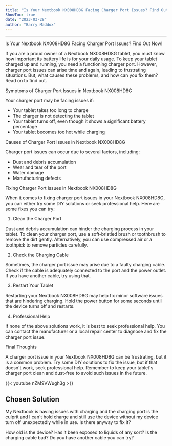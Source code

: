 ```yaml
---
title: "Is Your Nextbook NX008HD8G Facing Charger Port Issues? Find Out Now!"
ShowToc: true 
date: "2023-03-28"
author: "Barry Maddox"
---
```

*****
Is Your Nextbook NX008HD8G Facing Charger Port Issues? Find Out Now!

If you are a proud owner of a Nextbook NX008HD8G tablet, you must know how important its battery life is for your daily usage. To keep your tablet charged up and running, you need a functioning charger port. However, charger port issues can arise time and again, leading to frustrating situations. But, what causes these problems, and how can you fix them? Read on to find out.

Symptoms of Charger Port Issues in Nextbook NX008HD8G

Your charger port may be facing issues if:

- Your tablet takes too long to charge
- The charger is not detecting the tablet
- Your tablet turns off, even though it shows a significant battery percentage
- Your tablet becomes too hot while charging

Causes of Charger Port Issues in Nextbook NX008HD8G

Charger port issues can occur due to several factors, including:

- Dust and debris accumulation
- Wear and tear of the port
- Water damage
- Manufacturing defects

Fixing Charger Port Issues in Nextbook NX008HD8G

When it comes to fixing charger port issues in your Nextbook NX008HD8G, you can either try some DIY solutions or seek professional help. Here are some fixes you can try:

1. Clean the Charger Port

Dust and debris accumulation can hinder the charging process in your tablet. To clean your charger port, use a soft-bristled brush or toothbrush to remove the dirt gently. Alternatively, you can use compressed air or a toothpick to remove particles carefully.

2. Check the Charging Cable

Sometimes, the charger port issue may arise due to a faulty charging cable. Check if the cable is adequately connected to the port and the power outlet. If you have another cable, try using that.

3. Restart Your Tablet

Restarting your Nextbook NX008HD8G may help fix minor software issues that are hindering charging. Hold the power button for some seconds until the device turns off and restarts.

4. Professional Help

If none of the above solutions work, it is best to seek professional help. You can contact the manufacturer or a local repair center to diagnose and fix the charger port issue.

Final Thoughts

A charger port issue in your Nextbook NX008HD8G can be frustrating, but it is a common problem. Try some DIY solutions to fix the issue, but if that doesn't work, seek professional help. Remember to keep your tablet's charger port clean and dust-free to avoid such issues in the future.

{{< youtube nZM9VWugh3g >}} 



## Chosen Solution
 My Nextbook is having issues with charging and the charging port is the culprit and I can't hold charge and still use the device without my device turn off unexpectedly while in use. Is there anyway to fix it?

 How old is the device? Has it been exposed to liquids of any sort? Is the charging cable bad? Do you have another cable you can try?




